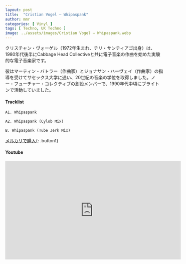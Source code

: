 ```yaml
---
layout: post
title:  "Cristian Vogel – Whipaspank"
author: mmr
categories: [ Vinyl ]
tags: [ Techno, UK Techno ]
image: ../assets/images/Cristian Vogel – Whipaspank.webp
---
```


クリスチャン・ヴォーゲル（1972年生まれ、チリ・サンティアゴ出身）は、1980年代後半にCabbage Head Collectiveと共に電子音楽の作曲を始めた実験的な電子音楽家です。

彼はマーティン・バトラー（作曲家）とジョナサン・ハーヴェイ（作曲家）の指導を受けてサセックス大学に通い、20世紀の音楽の学位を取得しました。ノー・フューチャー・コレクティブの創設メンバーで、1990年代中頃にブライトンで活動していました。

#### Tracklist
```md
A1. Whipaspank

A2. Whipaspank (Cylob Mix)

B. Whipaspank (Tube Jerk Mix)
```

[メルカリで購入](https://jp.mercari.com/item/m66139600515?afid=6142608987){: .button1}

#### Youtube
<iframe width="560" height="315" src="https://www.youtube.com/embed/ZHuJouuxi4U?si=Pw2pQz8iiPORegp_" title="YouTube video player" frameborder="0" allow="accelerometer; autoplay; clipboard-write; encrypted-media; gyroscope; picture-in-picture; web-share" referrerpolicy="strict-origin-when-cross-origin" allowfullscreen></iframe>